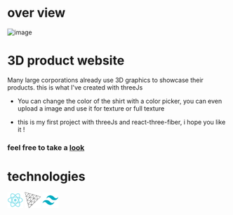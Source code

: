 # over view

<img src="" alt="image" />

# 3D product website

Many large corporations already use 3D graphics to showcase their products. this is what I've created with threeJs

- You can change the color of the shirt with a color picker, you can even upload a image and use it for texture or full texture

- this is my first project with threeJs and react-three-fiber, i hope you like it !

### feel free to take a [look](https://charactermi.github.io/customizable-shirt)

# technologies 

<p>
  <img src="https://github.com/characterMi/characterMi/blob/main/icons8-react-native.svg" width="36" height="36" alt="React" />
  <img src="https://github.com/characterMi/characterMi/blob/main/threeJs-icon.png" width="36" height="36" alt="threeJs" />
  <img src="https://github.com/characterMi/characterMi/blob/main/tailwind.svg" width="36" height="36" alt="Tailwind Css" />
</p>
